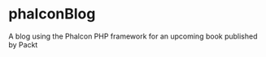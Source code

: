 phalconBlog
===========

A blog using the Phalcon PHP framework for an upcoming book published by Packt
